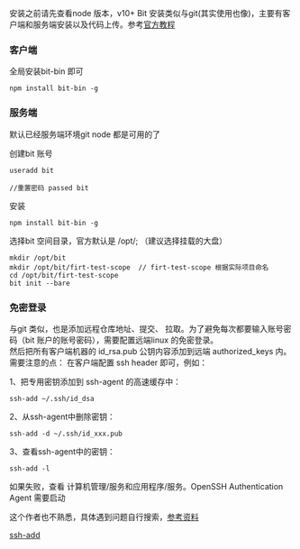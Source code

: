 

安装之前请先查看node 版本，v10+
Bit 安装类似与git(其实使用也像)，主要有客户端和服务端安装以及代码上传。参考[官方教程](https://docs.bit.dev/docs/bit-server)  
    
### 客户端

全局安装bit-bin 即可
````
npm install bit-bin -g
````

### 服务端

默认已经服务端环境git node 都是可用的了

创建bit 账号

````
useradd bit

//重置密码 passed bit
````

安装

````
npm install bit-bin -g
````

选择bit 空间目录，官方默认是 /opt/; （建议选择挂载的大盘）
````
mkdir /opt/bit
mkdir /opt/bit/firt-test-scope  // firt-test-scope 根据实际项目命名
cd /opt/bit/firt-test-scope
bit init --bare
````
### 免密登录

与git 类似，也是添加远程仓库地址、提交、 拉取。为了避免每次都要输入账号密码（bit 账户的账号密码），需要配置远端linux 的免密登录。  
然后把所有客户端机器的 id_rsa.pub 公钥内容添加到远端 authorized_keys 内。  
需要注意的点：
在客户端配置 ssh header 即可，例如：

1、把专用密钥添加到 ssh-agent 的高速缓存中：

````
ssh-add ~/.ssh/id_dsa
````  

2、从ssh-agent中删除密钥：

````
ssh-add -d ~/.ssh/id_xxx.pub
````
3、查看ssh-agent中的密钥：

````
ssh-add -l
````

如果失败，查看 计算机管理/服务和应用程序/服务。OpenSSH Authentication Agent 需要启动

这个作者也不熟悉，具体遇到问题自行搜索，[参考资料](https://blog.csdn.net/boling_cavalry/article/details/86772345)

[ssh-add](https://blog.csdn.net/CityzenOldwang/article/details/77097661)






